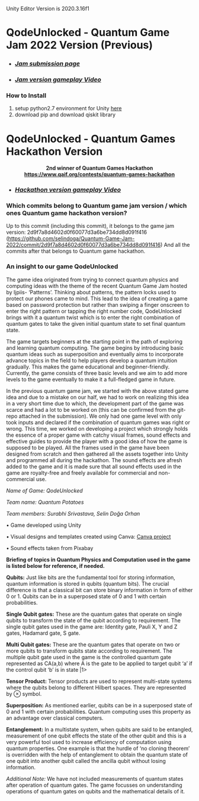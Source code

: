 Unity Editor Version is 2020.3.16f1

# QodeUnlocked - Quantum Game Jam 2022 Version (Previous)
* ### _[Jam submission page](https://itch.io/jam/quantum-game-jam-2022/rate/1707788)_

* ### _[Jam version gameplay Video](https://drive.google.com/file/d/17gOITk_pUpgzWqfTfTRoai0zxWkfs8Je/view?usp=drivesdk)_

### How to Install
1. setup python2.7 environment for Unity [here](https://docs.unity3d.com/Packages/com.unity.scripting.python@2.0/manual/PythonScriptEditor.html)
2. download pip and download qiskit library


# QodeUnlocked - Quantum Games Hackathon Version
#### <div align="center">2nd winner of Quantum Games Hackathon</div> <div align="center">https://www.qaif.org/contests/quantum-games-hackathon</div> 

* ### _[Hackathon version gameplay Video](https://drive.google.com/file/d/1oTSDONsytLBLJm4wGzcNyyCYKggKdeO6/view?usp=sharing)_

### Which commits belong to Quantum game jam version / which ones Quantum game hackathon version?
Up to this commit (including this commit), it belongs to the game jam version: 2d9f7a8d4602d0f60077d3a6be734dd8d091f416 (https://github.com/selindoga/Quantum-Game-Jam-2022/commit/2d9f7a8d4602d0f60077d3a6be734dd8d091f416)
And all the commits after that belongs to Quantum game hackathon.

### An insight to our game QodeUnlocked
The game idea originated from trying to connect quantum physics and computing ideas with the theme of the recent Quantum Game Jam hosted by Ijpiis- ‘Patterns’. Thinking about patterns, the pattern locks used to protect our phones came to mind. This lead to the idea of creating a game based on password protection but rather than swiping a finger onscreen to enter the right pattern or tapping the right number code, QodeUnlocked brings with it a quantum twist which is to enter the right combination of quantum gates to take the given initial quantum state to set final quantum state.

The game targets beginners at the starting point in the path of exploring and learning quantum computing. The game begins by introducing basic quantum ideas such as superposition and eventually aims to incorporate advance topics in the field to help players develop a quantum intuition gradually. This makes the game educational and beginner-friendly. Currently, the game consists of three basic levels and we aim to add more levels to the game eventually to make it a full-fledged game in future. 

In the previous quantum game jam, we started with the above stated game idea and due to a mistake on our half, we had to work on realizing this idea in a very short time due to which, the development part of the game was scarce and had a lot to be worked on (this can be confirmed from the git-repo attached in the submission). We only had one game level with only took inputs and declared if the combination of quantum games was right or wrong. This time, we worked on developing a project which strongly holds the essence of a proper game with catchy visual frames, sound effects and effective guides to provide the player with a good idea of how the game is supposed to be played. All the frames used in the game have been designed from scratch and then gathered all the assets together into Unity and programmed all during the hackathon. The sound effects are afresh added to the game and it is made sure that all sound effects used in the game are royalty-free and freely available for commercial and non-commercial use.


_Name of Game: QodeUnlocked_

_Team name: Quantum Potatoes_

_Team members: Surabhi Srivastava, Selin Doğa Orhan_


• Game developed using Unity

• Visual designs and templates created using Canva: [Canva project](https://www.canva.com/design/DAFNWsNGKys/BUAtXKJDIC1oohEYsusFzg/edit?utm_content=DAFNWsNGKys&&utm_campaign=designshare&&utm_medium=link2&&utm_source=sharebutton)

• Sound effects taken from Pixabay

__Briefing of topics in Quantum Physics and Computation used in the game is listed below for reference, if needed.__

__Qubits:__ Just like bits are the fundamental tool for storing information, quantum information is stored in qubits (quantum bits). The crucial difference is that a classical bit can store binary information in form of either 0 or 1. Qubits can be in a superposed state of 0 and 1 with certain probabilities.

__Single Qubit gates:__ These are the quantum gates that operate on single qubits to transform the state of the qubit according to requirement. The single qubit gates used in the game are: Identity gate, Pauli X, Y and Z gates, Hadamard gate, S gate.

__Multi Qubit gates:__ These are the quantum gates that operate on two or more qubits to transform qubits state according to requirement. The multiple qubit gate used in the game is the controlled quantum gate represented as CA(a,b) where A is the gate to be applied to target qubit ‘a’ if the control qubit ‘b’ is in state |1>

__Tensor Product:__ Tensor products are used to represent multi-state systems where the qubits belong to different Hilbert spaces. They are represented by ⊗ symbol.

__Superposition:__ As mentioned earlier, qubits can be in a superposed state of 0 and 1 with certain probabilities. Quantum computing uses this property as an advantage over classical computers.

__Entanglement:__ In a multistate system, when qubits are said to be entangled, measurement of one qubit effects the state of the other qubit and this is a very powerful tool used to increase efficiency of computation using quantum properties. One example is that the hurdle of ‘no cloning theorem’ is overridden with the help of entanglement to obtain the quantum state of one qubit into another qubit called the ancilla qubit without losing information.

_Additional Note:_ We have not included measurements of quantum states after operation of quantum gates. The game focusses on understanding operations of quantum gates on qubits and the mathematical details of it.
